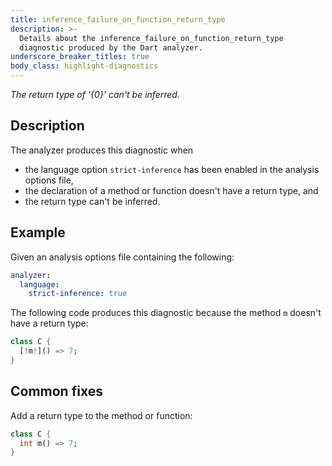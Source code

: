 ```yaml
---
title: inference_failure_on_function_return_type
description: >-
  Details about the inference_failure_on_function_return_type
  diagnostic produced by the Dart analyzer.
underscore_breaker_titles: true
body_class: highlight-diagnostics
---
```


_The return type of '{0}' can't be inferred._

## Description

The analyzer produces this diagnostic when
- the language option `strict-inference` has been enabled in the analysis options file,
- the declaration of a method or function doesn't have a return type, and
- the return type can't be inferred.

## Example

Given an analysis options file containing the following:

```yaml
analyzer:
  language:
    strict-inference: true
```

The following code produces this diagnostic because the method `m` doesn't
have a return type:

```dart
class C {
  [!m!]() => 7;
}
```

## Common fixes

Add a return type to the method or function:

```dart
class C {
  int m() => 7;
}
```

